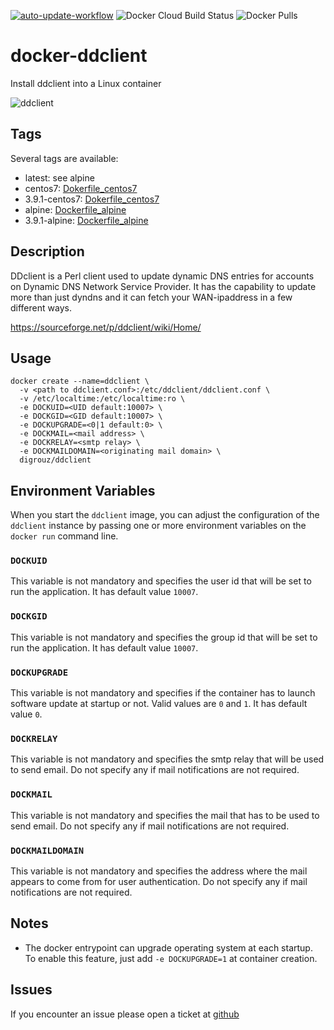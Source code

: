 [![auto-update-workflow](https://github.com/digrouz/docker-ddclient/actions/workflows/auto-update.yml/badge.svg)](https://github.com/digrouz/docker-ddclient/actions/workflows/auto-update.yml)
![Docker Cloud Build Status](https://img.shields.io/docker/cloud/build/digrouz/ddclient)
![Docker Pulls](https://img.shields.io/docker/pulls/digrouz/ddclient)

# docker-ddclient
Install ddclient into a Linux container

![ddclient](https://rnxtras.com/wp-content/uploads/edd/2014/02/dyndns-logo.png)


## Tags

Several tags are available:
* latest: see alpine
* centos7: [Dokerfile_centos7](https://github.com/digrouz/docker-ddclient/blob/master/Dockerfile_centos7)
* 3.9.1-centos7: [Dokerfile_centos7](https://github.com/digrouz/docker-ddclient/blob/master/Dockerfile_centos7)
* alpine: [Dockerfile_alpine](https://github.com/digrouz/docker-ddclient/blob/master/Dockerfile_alpine)
* 3.9.1-alpine: [Dockerfile_alpine](https://github.com/digrouz/docker-ddclient/blob/master/Dockerfile_alpine)


## Description

DDclient is a Perl client used to update dynamic DNS entries for accounts on Dynamic DNS Network Service Provider. It has the capability to update more than just dyndns and it can fetch your WAN-ipaddress in a few different ways. 

https://sourceforge.net/p/ddclient/wiki/Home/

## Usage
    docker create --name=ddclient \
      -v <path to ddclient.conf>:/etc/ddclient/ddclient.conf \
      -v /etc/localtime:/etc/localtime:ro \
      -e DOCKUID=<UID default:10007> \
      -e DOCKGID=<GID default:10007> \
      -e DOCKUPGRADE=<0|1 default:0> \
      -e DOCKMAIL=<mail address> \
      -e DOCKRELAY=<smtp relay> \
      -e DOCKMAILDOMAIN=<originating mail domain> \
      digrouz/ddclient
      
## Environment Variables

When you start the `ddclient` image, you can adjust the configuration of the `ddclient` instance by passing one or more environment variables on the `docker run` command line.

### `DOCKUID`

This variable is not mandatory and specifies the user id that will be set to run the application. It has default value `10007`.

### `DOCKGID`

This variable is not mandatory and specifies the group id that will be set to run the application. It has default value `10007`.

### `DOCKUPGRADE`

This variable is not mandatory and specifies if the container has to launch software update at startup or not. Valid values are `0` and `1`. It has default value `0`.

### `DOCKRELAY`

This variable is not mandatory and specifies the smtp relay that will be used to send email. Do not specify any if mail notifications are not required.

### `DOCKMAIL`

This variable is not mandatory and specifies the mail that has to be used to send email. Do not specify any if mail notifications are not required.

### `DOCKMAILDOMAIN`

This variable is not mandatory and specifies the address where the mail appears to come from for user authentication. Do not specify any if mail notifications are not required.

## Notes

* The docker entrypoint can upgrade operating system at each startup. To enable this feature, just add `-e DOCKUPGRADE=1` at container creation.

## Issues

If you encounter an issue please open a ticket at [github](https://github.com/digrouz/docker-ddclient/issues)

